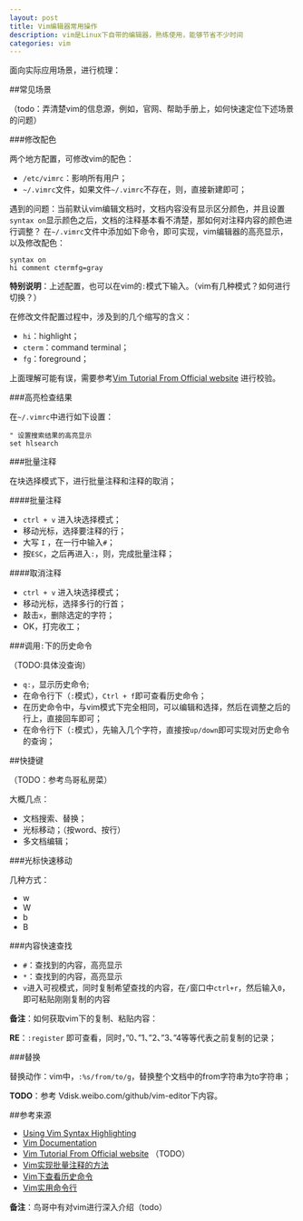 ```yaml
---
layout: post
title: Vim编辑器常用操作
description: vim是Linux下自带的编辑器，熟练使用，能够节省不少时间
categories: vim
---
```


面向实际应用场景，进行梳理：

##常见场景

（todo：弄清楚vim的信息源，例如，官网、帮助手册上，如何快速定位下述场景的问题）


###修改配色

两个地方配置，可修改vim的配色：

* `/etc/vimrc`：影响所有用户；
* `~/.vimrc`文件，如果文件`~/.vimrc`不存在，则，直接新建即可；


遇到的问题：当前默认vim编辑文档时，文档内容没有显示区分颜色，并且设置`syntax on`显示颜色之后，文档的注释基本看不清楚，那如何对注释内容的颜色进行调整？
在`~/.vimrc`文件中添加如下命令，即可实现，vim编辑器的高亮显示，以及修改配色：

	syntax on
	hi comment ctermfg=gray
	
**特别说明**：上述配置，也可以在vim的`:`模式下输入。（vim有几种模式？如何进行切换？）

在修改文件配置过程中，涉及到的几个缩写的含义：

* `hi`：highlight；
* `cterm`：command terminal；
* `fg`：foreground；

上面理解可能有误，需要参考[Vim Tutorial From Official website][Vim Tutorial From Official website] 进行校验。


###高亮检查结果

在`~/.vimrc`中进行如下设置：

	" 设置搜索结果的高亮显示
	set hlsearch
	



###批量注释


在块选择模式下，进行批量注释和注释的取消；

####批量注释

* `ctrl + v` 进入块选择模式；
* 移动光标，选择要注释的行；
* 大写 `I` ，在一行中输入`#`；
* 按`ESC`，之后再进入`:`，则，完成批量注释；


####取消注释

* `ctrl + v` 进入块选择模式；
* 移动光标，选择多行的行首；
* 敲击`x`，删除选定的字符；
* OK，打完收工；



###调用`:`下的历史命令


（TODO:具体没查询）


* `q:`，显示历史命令;
* 在命令行下（`:`模式），`Ctrl + f`即可查看历史命令；
* 在历史命令中，与vim模式下完全相同，可以编辑和选择，然后在调整之后的行上，直接回车即可；
* 在命令行下（`:`模式），先输入几个字符，直接按`up/down`即可实现对历史命令的查询；



##快捷键

（TODO：参考鸟哥私房菜）

大概几点：

* 文档搜索、替换；
* 光标移动；（按word、按行）
* 多文档编辑；



###光标快速移动

几种方式：

* w
* W
* b
* B

###内容快速查找

* `#`：查找到的内容，高亮显示
* `*`：查找到的内容，高亮显示
* `v`进入可视模式，同时复制希望查找的内容，在`/`窗口中`ctrl+r`，然后输入`0`，即可粘贴刚刚复制的内容

**备注**：如何获取vim下的复制、粘贴内容：

**RE**：`:register` 即可查看，同时，”0、”1、”2、”3、”4等等代表之前复制的记录；



###替换

替换动作：vim中，`:%s/from/to/g`，替换整个文档中的from字符串为to字符串；


**TODO**：参考 Vdisk.weibo.com/github/vim-editor下内容。



##参考来源


* [Using Vim Syntax Highlighting][Using Vim Syntax Highlighting]
* [Vim Documentation][Vim Documentation]
* [Vim Tutorial From Official website][Vim Tutorial From Official website] （TODO）
* [Vim实现批量注释的方法][Vim实现批量注释的方法]
* [Vim下查看历史命令][Vim下查看历史命令]
* [Vim实用命令行][Vim实用命令行]




**备注**：鸟哥中有对vim进行深入介绍（todo）











[NingG]:    									http://ningg.github.com  "NingG"
[Using Vim Syntax Highlighting]:				http://www.sbf5.com/~cduan/technical/vi/vi-4.shtml
[Vim Documentation]:							http://www.vim.org/docs.php
[Vim Tutorial From Official website]:			/download/vim-editor		"on Vdisk.weibo.com/github/vim-editor"
[Vim实现批量注释的方法]:						http://be-evil.org/vim-how-to-comment-multi-line-code.html
[Vim下查看历史命令]:							http://www.douban.com/group/topic/7502081/
[Vim实用命令行]:								http://www.haodaima.net/art/2774935




